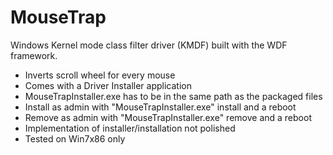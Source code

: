 # MouseTrap

Windows Kernel mode class filter driver (KMDF) built with the WDF framework.

* Inverts scroll wheel for every mouse
* Comes with a Driver Installer application
* MouseTrapInstaller.exe has to be in the same path as the packaged files
* Install as admin with "MouseTrapInstaller.exe" install and a reboot
* Remove as admin with "MouseTrapInstaller.exe" remove and a reboot
* Implementation of installer/installation not polished
* Tested on Win7x86 only

